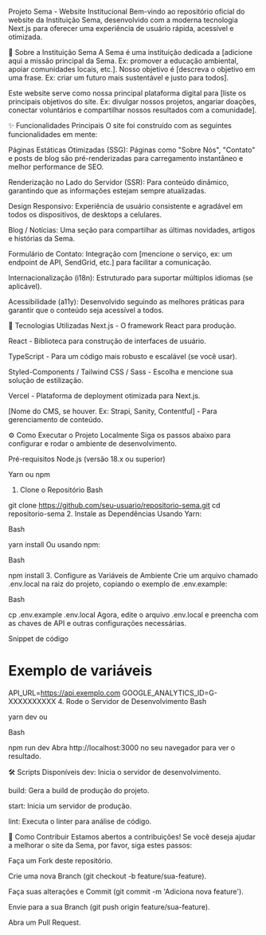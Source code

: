 Projeto Sema - Website Institucional
Bem-vindo ao repositório oficial do website da Instituição Sema, desenvolvido com a moderna tecnologia Next.js para oferecer uma experiência de usuário rápida, acessível e otimizada.

📜 Sobre a Instituição Sema
A Sema é uma instituição dedicada a [adicione aqui a missão principal da Sema. Ex: promover a educação ambiental, apoiar comunidades locais, etc.]. Nosso objetivo é [descreva o objetivo em uma frase. Ex: criar um futuro mais sustentável e justo para todos].

Este website serve como nossa principal plataforma digital para [liste os principais objetivos do site. Ex: divulgar nossos projetos, angariar doações, conectar voluntários e compartilhar nossos resultados com a comunidade].

✨ Funcionalidades Principais
O site foi construído com as seguintes funcionalidades em mente:

Páginas Estáticas Otimizadas (SSG): Páginas como "Sobre Nós", "Contato" e posts de blog são pré-renderizadas para carregamento instantâneo e melhor performance de SEO.

Renderização no Lado do Servidor (SSR): Para conteúdo dinâmico, garantindo que as informações estejam sempre atualizadas.

Design Responsivo: Experiência de usuário consistente e agradável em todos os dispositivos, de desktops a celulares.

Blog / Notícias: Uma seção para compartilhar as últimas novidades, artigos e histórias da Sema.

Formulário de Contato: Integração com [mencione o serviço, ex: um endpoint de API, SendGrid, etc.] para facilitar a comunicação.

Internacionalização (i18n): Estruturado para suportar múltiplos idiomas (se aplicável).

Acessibilidade (a11y): Desenvolvido seguindo as melhores práticas para garantir que o conteúdo seja acessível a todos.

🚀 Tecnologias Utilizadas
Next.js - O framework React para produção.

React - Biblioteca para construção de interfaces de usuário.

TypeScript - Para um código mais robusto e escalável (se você usar).

Styled-Components / Tailwind CSS / Sass - Escolha e mencione sua solução de estilização.

Vercel - Plataforma de deployment otimizada para Next.js.

[Nome do CMS, se houver. Ex: Strapi, Sanity, Contentful] - Para gerenciamento de conteúdo.

⚙️ Como Executar o Projeto Localmente
Siga os passos abaixo para configurar e rodar o ambiente de desenvolvimento.

Pré-requisitos
Node.js (versão 18.x ou superior)

Yarn ou npm

1. Clone o Repositório
Bash

git clone https://github.com/seu-usuario/repositorio-sema.git
cd repositorio-sema
2. Instale as Dependências
Usando Yarn:

Bash

yarn install
Ou usando npm:

Bash

npm install
3. Configure as Variáveis de Ambiente
Crie um arquivo chamado .env.local na raiz do projeto, copiando o exemplo de .env.example:

Bash

cp .env.example .env.local
Agora, edite o arquivo .env.local e preencha com as chaves de API e outras configurações necessárias.

Snippet de código

# Exemplo de variáveis
API_URL=https://api.exemplo.com
GOOGLE_ANALYTICS_ID=G-XXXXXXXXXX
4. Rode o Servidor de Desenvolvimento
Bash

yarn dev
ou

Bash

npm run dev
Abra http://localhost:3000 no seu navegador para ver o resultado.

🛠️ Scripts Disponíveis
dev: Inicia o servidor de desenvolvimento.

build: Gera a build de produção do projeto.

start: Inicia um servidor de produção.

lint: Executa o linter para análise de código.

🤝 Como Contribuir
Estamos abertos a contribuições! Se você deseja ajudar a melhorar o site da Sema, por favor, siga estes passos:

Faça um Fork deste repositório.

Crie uma nova Branch (git checkout -b feature/sua-feature).

Faça suas alterações e Commit (git commit -m 'Adiciona nova feature').

Envie para a sua Branch (git push origin feature/sua-feature).

Abra um Pull Request.
